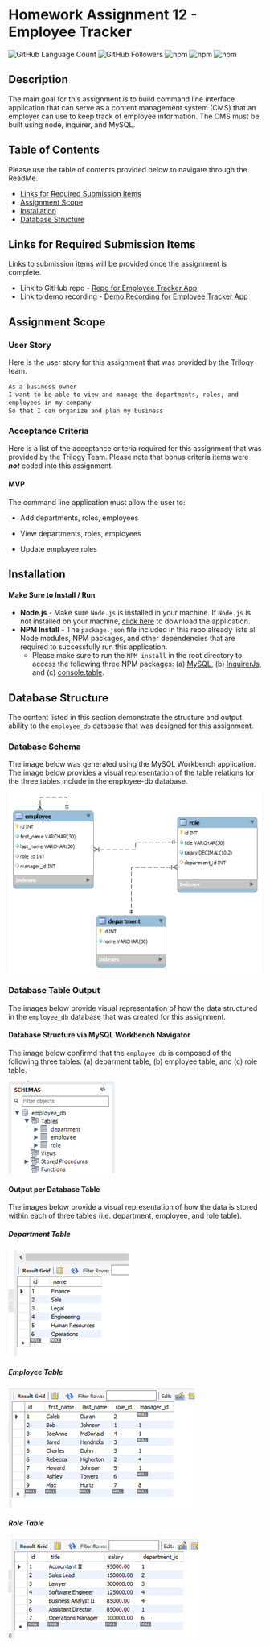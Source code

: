 # Homework Assignment 12 - Employee Tracker

![GitHub Language Count](https://img.shields.io/github/languages/count/KEDuran/Employee_Tracker?label=Languages%20Used&logo=GitHub)
![GitHub Followers](https://img.shields.io/github/followers/KEDuran?color=orange&label=Followers&logo=GitHub)
![npm](https://img.shields.io/npm/v/mysql?color=yellow&label=mysql&logo=NPM&logoColor=white)
![npm](https://img.shields.io/npm/v/inquirer?color=green&label=inquirer&logo=NPM&logoColor=white)
![npm](https://img.shields.io/npm/v/console.table?color=pink&label=console.table&logo=NPM&logoColor=white)

## Description

The main goal for this assignment is to build command line interface application that can serve as a content management system (CMS) that an employer can use to keep track of employee information. The CMS must be built using node, inquirer, and MySQL.

## Table of Contents

Please use the table of contents provided below to navigate through the ReadMe.

- [Links for Required Submission Items](#links-for-required-submission-items)
- [Assignment Scope](#assignment-scope)
- [Installation](#installation)
- [Database Structure](#database-structure)

## Links for Required Submission Items

Links to submission items will be provided once the assignment is complete.

- Link to GitHub repo - [Repo for Employee Tracker App](https://github.com/KEDuran/Employee_Tracker)
- Link to demo recording - [Demo Recording for Employee Tracker App](https://drive.google.com/file/d/1gSf12LetxqePv8bzVFGV7ntLeab2MXNR/view?usp=sharing)

## Assignment Scope

### User Story

Here is the user story for this assignment that was provided by the Trilogy team.

```
As a business owner
I want to be able to view and manage the departments, roles, and employees in my company
So that I can organize and plan my business
```

### Acceptance Criteria

Here is a list of the acceptance criteria required for this assignment that was provided by the Trilogy Team. Please note that bonus criteria items were **_not_** coded into this assignment.

#### MVP

The command line application must allow the user to:

- Add departments, roles, employees

- View departments, roles, employees

- Update employee roles

## Installation

#### Make Sure to Install / Run

- **Node.js** - Make sure `Node.js` is installed in your machine. If `Node.js` is not installed on your machine, [click here](https://nodejs.org/en/) to download the application.
- **NPM Install** - The `package.json` file included in this repo already lists all Node modules, NPM packages, and other dependencies that are required to successfully run this application.
  - Please make sure to run the `NPM install` in the root directory to access the following three NPM packages: (a) [MySQL](https://www.npmjs.com/package/mysql), (b) [InquirerJs](https://www.npmjs.com/package/inquirer/v/0.2.3), and (c) [console.table](https://www.npmjs.com/package/console.table).

## Database Structure
The content listed in this section demonstrate the structure and output ability to the `employee_db` database that was designed for this assignment.

### Database Schema

The image below was generated using the MySQL Workbench application. The image below provides a visual representation of the table relations for the three tables include in the employee-db database.

![Employee Database Schema](images/employeeDBSchema.png)

### Database Table Output

The images below provide visual representation of how the data structured in the `employee_db` database that was created for this assignment.

#### Database Structure via MySQL Workbench Navigator

The image below confirmd that the `employee_db` is composed of the following three tables: (a) deparment table, (b) employee table, and (c) role table.

![Database Tables](images/dbTOC.png)

#### Output per Database Table

The images below provide a visual representation of how the data is stored within each of three tables (i.e. department, employee, and role table).

##### Department Table

![Department Table](images/departmentTable.png)

##### Employee Table

![Employee Table](images/employeeTable.png)

##### Role Table

![Role Table](images/roleTable.png)

